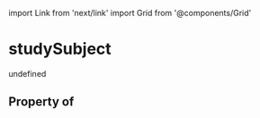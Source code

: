 import Link from 'next/link'
import Grid from '@components/Grid'

# studySubject

undefined

## Property of



